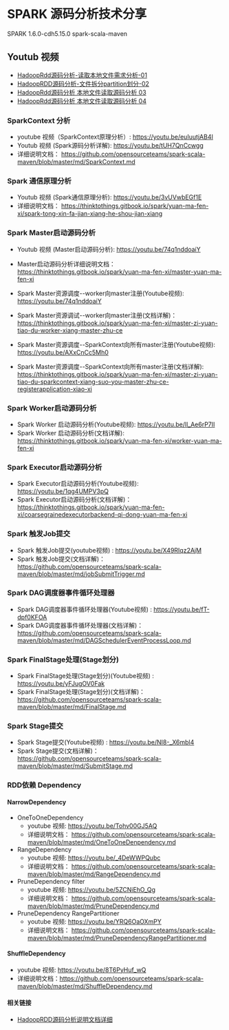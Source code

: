# SPARK 源码分析技术分享
SPARK 1.6.0-cdh5.15.0
spark-scala-maven 



## Youtub 视频
- [HadoopRdd源码分析-读取本地文件需求分析-01](https://youtu.be/PtNo5S3g3zc "HadoopRdd源码分析-读取本地文件需求分析-01") 
- [HadoopRDD源码分析-文件拆分partition划分-02](https://youtu.be/kesUJxGBWFA "HadoopRDD源码分析-文件拆分partition划分-02")
- [HadoopRdd源码分析 本地文件读取源码分析 03](https://youtu.be/EuNaoJhK-x4 "HadoopRdd源码分析 本地文件读取源码分析 03")
- [HadoopRdd源码分析 本地文件读取源码分析 04](https://youtu.be/GcPi9b-iltE "HadoopRdd源码分析 本地文件读取源码分析 04")

### SparkContext 分析
 - youtube 视频（SparkContext原理分析）: https://youtu.be/euIuutjAB4I
 - Youtub  视频 (Spark源码分析详解):  https://youtu.be/tUH7QnCcwgg
 - 详细说明文档： https://github.com/opensourceteams/spark-scala-maven/blob/master/md/SparkContext.md

### Spark 通信原理分析
 - Youtub  视频 (Spark通信原理分析):  https://youtu.be/3vUVwbEGf1E
 - 详细说明文档： https://thinktothings.gitbook.io/spark/yuan-ma-fen-xi/spark-tong-xin-fa-jian-xiang-he-shou-jian-xiang


### Spark Master启动源码分析
 - Youtub  视频 (Master启动源码分析):  https://youtu.be/74q1nddoaiY​
 - Master启动源码分析详细说明文档： https://thinktothings.gitbook.io/spark/yuan-ma-fen-xi/master-yuan-ma-fen-xi​
 
 - Spark Master资源调度--worker向master注册(Youtube视频):  https://youtu.be/74q1nddoaiY​
 - Spark Master资源调试--worker向master注册(文档详解)： https://thinktothings.gitbook.io/spark/yuan-ma-fen-xi/master-zi-yuan-tiao-du-worker-xiang-master-zhu-ce

 - Spark Master资源调度--SparkContext向所有master注册(Youtube视频):  https://youtu.be/AXxCnCc5Mh0​ 
 - Spark Master资源调度--SparkContext向所有master注册(文档详解): https://thinktothings.gitbook.io/spark/yuan-ma-fen-xi/master-zi-yuan-tiao-du-sparkcontext-xiang-suo-you-master-zhu-ce-registerapplication-xiao-xi​


### Spark Worker启动源码分析
 - Spark Worker 启动源码分析(Youtube视频):   https://youtu.be/ll_Ae6rP7II​​
 - Spark Worker 启动源码分析(文档详解):  https://thinktothings.gitbook.io/spark/yuan-ma-fen-xi/worker-yuan-ma-fen-xi​
 
 
### Spark Executor启动源码分析
  - Spark Executor启动源码分析(Youtube视频):   https://youtu.be/1qg4UMPV3pQ
  - Spark Executor启动源码分析(文档详解)：  https://thinktothings.gitbook.io/spark/yuan-ma-fen-xi/coarsegrainedexecutorbackend-qi-dong-yuan-ma-fen-xi
 
 
### Spark 触发Job提交
 - Spark 触发Job提交(youtube视频) : https://youtu.be/X49RIqz2AjM
 - Spark 触发Job提交(文档详解)：https://github.com/opensourceteams/spark-scala-maven/blob/master/md/jobSubmitTrigger.md
 
### Spark DAG调度器事件循环处理器
 - Spark DAG调度器事件循环处理器(Youtube视频) : https://youtu.be/fT-dpf0KFOA
 - Spark DAG调度器事件循环处理器(文档详解)：https://github.com/opensourceteams/spark-scala-maven/blob/master/md/DAGSchedulerEventProcessLoop.md 
 
### Spark FinalStage处理(Stage划分)
 - Spark FinalStage处理(Stage划分)(Youtube视频) : https://youtu.be/yFJugOV0Fak
 - Spark FinalStage处理(Stage划分)(文档详解)：https://github.com/opensourceteams/spark-scala-maven/blob/master/md/FinalStage.md 
 
### Spark Stage提交
 - Spark Stage提交(Youtube视频) :  https://youtu.be/NI8-_X6mbl4
 - Spark Stage提交(文档详解)：https://github.com/opensourceteams/spark-scala-maven/blob/master/md/SubmitStage.md 
 




### RDD依赖 Dependency

#### NarrowDependency
- OneToOneDependency
   - youtube 视频:  https://youtu.be/Tohv00GJ5AQ
   - 详细说明文档： https://github.com/opensourceteams/spark-scala-maven/blob/master/md/OneToOneDenpendency.md
- RangeDependency
   - youtube 视频:  https://youtu.be/_4DeWWPQubc
   - 详细说明文档： https://github.com/opensourceteams/spark-scala-maven/blob/master/md/RangeDependency.md
- PruneDependency filter
   - youtube 视频:  https://youtu.be/5ZCNiEhO_Qg
   - 详细说明文档： https://github.com/opensourceteams/spark-scala-maven/blob/master/md/PruneDependency.md
- PruneDependency RangePartitioner
   - youtube 视频:  https://youtu.be/YRQ6OaOXmPY
   - 详细说明文档： https://github.com/opensourceteams/spark-scala-maven/blob/master/md/PruneDependencyRangePartitioner.md


#### ShuffleDependency
   - youtube 视频:  https://youtu.be/8T6PyHuf_wQ
   - 详细说明文档：https://github.com/opensourceteams/spark-scala-maven/blob/master/md/ShuffleDependency.md



#### 相关链接

- [HadoopRDD源码分析说明文档详细](https://github.com/opensourceteams/spark-scala-maven/blob/master/md/hadoopRdd.md "HadoopRDD源码分析说明文档")

